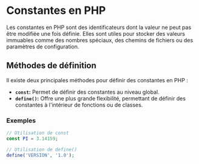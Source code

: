 # Constantes en PHP

Les constantes en PHP sont des identificateurs dont la valeur ne peut pas être modifiée une fois définie. Elles sont utiles pour stocker des valeurs immuables comme des nombres spéciaux, des chemins de fichiers ou des paramètres de configuration.

## Méthodes de définition

Il existe deux principales méthodes pour définir des constantes en PHP :

* **`const`:** Permet de définir des constantes au niveau global.
* **`define()`:** Offre une plus grande flexibilité, permettant de définir des constantes à l'intérieur de fonctions ou de classes.

### Exemples

```php
// Utilisation de const
const PI = 3.14159;

// Utilisation de define()
define('VERSION', '1.0');
```